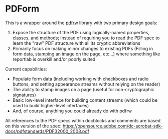 # PDForm

This is a wrapper around the [pdfrw](https://github.com/pmaupin/pdfrw) library with two primary design goals:

1. Expose the structure of the PDF using logically-named properties, classes, and methods; instead of requiring you to read the PDF spec to learn the "raw" PDF structure with all its cryptic abbreviations
2. Primarily focus on making minor changes to existing PDFs (Filling in form data, stamping an image on the page, etc...) where something like reportlab is overkill and/or poorly suited

Current capabilities:
* Populate form data (including working with checkboxes and radio buttons, and setting appearance streams without relying on the reader)
* The ability to stamp images on a page (useful for non-cryptographic signatures)
* Basic low-level interface for building content streams (which could be used to build higher-level interfaces)
* And, of course, anything you could already do with pdfrw

All references to the PDF specs within docblocks and comments are based on this version of the spec: <https://opensource.adobe.com/dc-acrobat-sdk-docs/pdfstandards/PDF32000_2008.pdf>